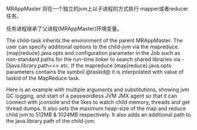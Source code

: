 MRAppMaster 将在一个独立的jvm上以子进程的方式执行 mapper或者reducer任务。  

任务进程继承了父进程(MRAppMaster)环境变量。

The child-task inherits the environment of the parent MRAppMaster. The user can specify additional options to the child-jvm via the mapreduce.{map|reduce}.java.opts and configuration parameter in the Job such as non-standard paths for the run-time linker to search shared libraries via -Djava.library.path=<> etc. If the mapreduce.{map|reduce}.java.opts parameters contains the symbol @taskid@ it is interpolated with value of taskid of the MapReduce task.

Here is an example with multiple arguments and substitutions, showing jvm GC logging, and start of a passwordless JVM JMX agent so that it can connect with jconsole and the likes to watch child memory, threads and get thread dumps. It also sets the maximum heap-size of the map and reduce child jvm to 512MB & 1024MB respectively. It also adds an additional path to the java.library.path of the child-jvm.
